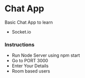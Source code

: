 # Chat App

Basic Chat App to learn 
 - Socket.io

### Instructions

 - Run Node Server using npm start
 - Go to PORT 3000
 - Enter Your Details
 - Room based users
